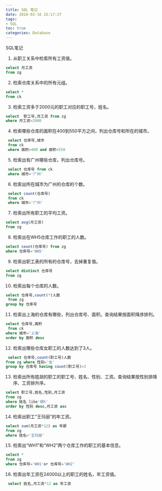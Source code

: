 ```yaml
---
title: SQL 笔记
date: 2018-03-16 15:17:27
tags:
- SQL
toc: true
categories: Database
---
```

SQL笔记
<!--more-->
1. 从职工关系中检索所有工资值。
```sql
select 月工资
from zg
```
2. 检索仓库关系中的所有元组。
```sql
select *
from ck
```
3. 检索工资多于2000元的职工对应的职工号，姓名。
```sql
select  职工号,月工资 from zg
where 月工资>2000
```
4. 检索哪些仓库的面积在400到550平方之间，列出仓库号和所在的城市。
```sql
 select 仓库号,城市
 from ck
 where 面积>400 and 面积<550
```
5. 检索出有广州哪些仓库，列出仓库号。
```sql
 select 仓库号 from ck
 where 城市='广州'
 ```
 6. 检索出所在城市为广州的仓库的个数。
```sql
 select count(仓库号)
 from ck
 where 城市='广州'
```
7. 检索出所有职工的平均工资。
```sql
select avg(月工资)
from zg
```
8. 检索出在WH5仓库工作的职工的人数。
```sql
select count(仓库号) from zg
where 仓库号='WH5'
```
9. 检索出职工表的所有的仓库号，去掉重复值。
```sql
select distinct 仓库号
from zg
```
10. 检索出每个仓库的人数。
```sql
select 仓库号,count(*)人数
 from zg
group by 仓库号
```
11. 检索出上海的仓库有哪些，列出仓库号、面积。查询结果按面积降序排列。
```sql
select 仓库号,面积
 from ck
where 城市='上海'
order by 面积 desc
```
12. 检索出哪些仓库女职工的人数达到了3人。
```sql
 select 仓库号,count(职工号)人数
from zg where 性别='女'
group by 仓库号 having count(职工号)>3
```
13. 检索出所有姓胡的职工的职工号、姓名、性别、工资。查询结果按性别排降序、工资排升序。
```sql
select 职工号,姓名,性别,月工资
from zg
where 姓名 like'胡%'
order by 性别 desc,月工资 asc
```
14. 检索出职工“王玛丽”的年工资。
```sql
select sum(月工资*12) as 年薪
from zg
where 姓名='王玛丽'
```
15. 检索出“WH1”和“WH2”两个仓库工作的职工的基本信息。
```sql
select *
from zg
where 仓库号='WH1'or 仓库号='WH2'
```
16. 检索出年工资在24000以上的职工的姓名，年工资值。
```sql
 select 姓名,月工资*12 as 年工资
```
